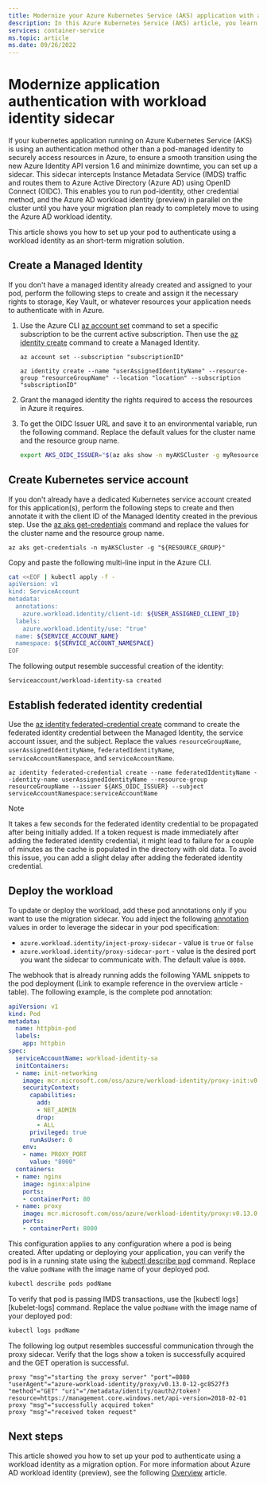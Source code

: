 ```yaml
---
title: Modernize your Azure Kubernetes Service (AKS) application with a workload identity sidecar
description: In this Azure Kubernetes Service (AKS) article, you learn how to configure your Azure Kubernetes Service pod to authenticate with the workload identity sidecar.
services: container-service
ms.topic: article
ms.date: 09/26/2022
---
```


# Modernize application authentication with workload identity sidecar

If your kubernetes application running on Azure Kubernetes Service (AKS) is using an authentication method other than a pod-managed identity to securely access resources in Azure, to ensure a smooth transition using the new Azure Identity API version 1.6 and minimize downtime, you can set up a sidecar. This sidecar intercepts Instance Metadata Service (IMDS) traffic and routes them to Azure Active Directory (Azure AD) using OpenID Connect (OIDC). This enables you to run pod-identity, other credential method, and the Azure AD workload identity (preview) in parallel on the cluster until you have your migration plan ready to completely move to using the Azure AD workload identity.

This article shows you how to set up your pod to authenticate using a workload identity as an short-term migration solution.

## Create a Managed Identity

If you don't have a managed identity already created and assigned to your pod, perform the following steps to create and assign it the necessary rights to storage, Key Vault, or whatever resources your application needs to authenticate with in Azure.

1. Use the Azure CLI [az account set][az-account-set] command to set a specific subscription to be the current active subscription. Then use the [az identity create][az-identity-create] command to create a Managed Identity.

    ```azurecli
    az account set --subscription "subscriptionID"
    ```

    ```azurecli
    az identity create --name "userAssignedIdentityName" --resource-group "resourceGroupName" --location "location" --subscription "subscriptionID"
    ```

2. Grant the managed identity the rights required to access the resources in Azure it requires.

3. To get the OIDC Issuer URL and save it to an environmental variable, run the following command. Replace the default values for the cluster name and the resource group name.

    ```bash
    export AKS_OIDC_ISSUER="$(az aks show -n myAKSCluster -g myResourceGroup --query "oidcIssuerProfile.issuerUrl" -otsv)"
    ```

## Create Kubernetes service account

If you don't already have a dedicated Kubernetes service account created for this application(s), perform the following steps to create and then annotate it with the client ID of the Managed Identity created in the previous step. Use the [az aks get-credentials][az-aks-get-credentials] command and replace the values for the cluster name and the resource group name.

```azurecli
az aks get-credentials -n myAKSCluster -g "${RESOURCE_GROUP}"
```

Copy and paste the following multi-line input in the Azure CLI.

```bash
cat <<EOF | kubectl apply -f -
apiVersion: v1
kind: ServiceAccount
metadata:
  annotations:
    azure.workload.identity/client-id: ${USER_ASSIGNED_CLIENT_ID}
  labels:
    azure.workload.identity/use: "true"
  name: ${SERVICE_ACCOUNT_NAME}
  namespace: ${SERVICE_ACCOUNT_NAMESPACE}
EOF
```

The following output resemble successful creation of the identity:

```output
Serviceaccount/workload-identity-sa created
```

## Establish federated identity credential

Use the [az identity federated-credential create][az-identity-federated-credential-create] command to create the federated identity credential between the Managed Identity, the service account issuer, and the subject. Replace the values `resourceGroupName`, `userAssignedIdentityName`, `federatedIdentityName`, `serviceAccountNamespace`, and `serviceAccountName`.

```azurecli
az identity federated-credential create --name federatedIdentityName --identity-name userAssignedIdentityName --resource-group resourceGroupName --issuer ${AKS_OIDC_ISSUER} --subject serviceAccountNamespace:serviceAccountName
```

> [!NOTE]
> It takes a few seconds for the federated identity credential to be propagated after being initially added. If a token request is made immediately after adding the federated identity credential, it might lead to failure for a couple of minutes as the cache is populated in the directory with old data. To avoid this issue, you can add a slight delay after adding the federated identity credential.

## Deploy the workload

To update or deploy the workload, add these pod annotations only if you want to use the migration sidecar. You add inject the following [annotation][pod-annotations] values in order to leverage the sidecar in your pod specification:

* `azure.workload.identity/inject-proxy-sidecar` - value is `true` or `false`
* `azure.workload.identity/proxy-sidecar-port` - value is the desired port you want the sidecar to communicate with. The default value is `8080`. 

The webhook that is already running adds the following YAML snippets to the pod deployment (Link to example reference in the overview article - table). The following example, is the complete pod annotation:

```yml
apiVersion: v1
kind: Pod
metadata:
  name: httpbin-pod
  labels:
    app: httpbin
spec:
  serviceAccountName: workload-identity-sa
  initContainers:
  - name: init-networking
    image: mcr.microsoft.com/oss/azure/workload-identity/proxy-init:v0.13.0
    securityContext:
      capabilities:
        add:
        - NET_ADMIN
        drop:
        - ALL
      privileged: true
      runAsUser: 0
    env:
    - name: PROXY_PORT
      value: "8000"
  containers:
  - name: nginx
    image: nginx:alpine
    ports:
    - containerPort: 80
  - name: proxy
    image: mcr.microsoft.com/oss/azure/workload-identity/proxy:v0.13.0
    ports:
    - containerPort: 8000
```

This configuration applies to any configuration where a pod is being created. After updating or deploying your application, you can verify the pod is in a running state using the [kubectl describe pod][kubectl-describe] command. Replace the value `podName` with the image name of your deployed pod.

```bash
kubectl describe pods podName
```

To verify that pod is passing IMDS transactions, use the [kubectl logs][kubelet-logs] command. Replace the value `podName` with the image name of your deployed pod:

```bash
kubectl logs podName
```

The following log output resembles successful communication through the proxy sidecar. Verify that the logs show a token is successfully acquired and the GET operation is successful.

```output
proxy "msg"="starting the proxy server" "port"=8080 "userAgent"="azure-workload-identity/proxy/v0.13.0-12-gc8527f3
"method"="GET" "uri"="/metadata/identity/oauth2/token?resource=https://management.core.windows.net/api-version=2018-02-01
proxy "msg"="successfully acquired token"
proxy "msg"="received token request"
```

## Next steps

This article showed you how to set up your pod to authenticate using a workload identity as a migration option. For more information about Azure AD workload identity (preview), see the following [Overview][workload-identity-overview] article.

<!-- INTERNAL LINKS -->
[pod-annotations]: workload-identity-overview.md#pod-annotations
[az-identity-create]: /cli/azure/identity#az-identity-create
[az-account-set]: /cli/azure/account#az-account-set
[az-aks-get-credentials]: /cli/azure/aks#az-aks-get-credentials
[workload-identity-overview]: workload-identity-overview.md
[az-identity-federated-credential-create]: /cli/azure/identity/federated-credential#az-identity-federated-credential-create

<!-- EXTERNAL LINKS -->
[kubectl-describe]: https://kubernetes.io/docs/reference/generated/kubectl/kubectl-commands#describe